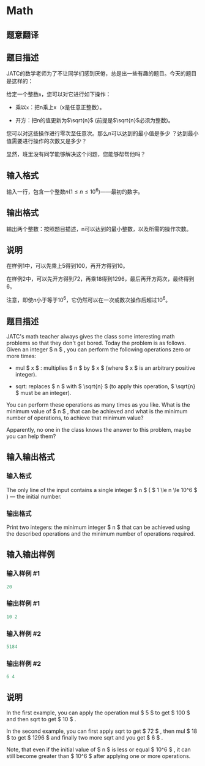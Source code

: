 # Math

## 题意翻译

## 题目描述

JATC的数学老师为了不让同学们感到厌倦，总是出一些有趣的题目。今天的题目是这样的：

给定一个整数`n`，您可以对它进行如下操作：

* 乘以`x`：把n乘上x（x是任意正整数）。

* 开方：把n的值更新为$\sqrt{n}$ (前提是$\sqrt{n}$必须为整数)。

您可以对这些操作进行零次至任意次。那么n可以达到的最小值是多少 ？达到最小值需要进行操作的次数又是多少？

显然，班里没有同学能够解决这个问题，您能够帮帮他吗？

## 输入格式

输入一行，包含一个整数$n(1\le n\le 10^6)$——最初的数字。

## 输出格式

输出两个整数：按照题目描述，n可以达到的最小整数，以及所需的操作次数。

## 说明

在样例1中，可以先乘上5得到100，再开方得到10。

在样例2中，可以先开方得到72，再乘18得到1296，最后再开方两次，最终得到6。

注意，即使$n$小于等于$10^6$，它仍然可以在一次或数次操作后超过$10^6$。

## 题目描述

JATC's math teacher always gives the class some interesting math problems so that they don't get bored. Today the problem is as follows. Given an integer $ n $ , you can perform the following operations zero or more times:

- mul $ x $ : multiplies $ n $ by $ x $ (where $ x $ is an arbitrary positive integer).

- sqrt: replaces $ n $ with $ \sqrt{n} $ (to apply this operation, $ \sqrt{n} $ must be an integer).

You can perform these operations as many times as you like. What is the minimum value of $ n $ , that can be achieved and what is the minimum number of operations, to achieve that minimum value?

Apparently, no one in the class knows the answer to this problem, maybe you can help them?

## 输入输出格式

### 输入格式

The only line of the input contains a single integer $ n $ ( $ 1 \le n \le 10^6 $ ) — the initial number.

### 输出格式

Print two integers: the minimum integer $ n $ that can be achieved using the described operations and the minimum number of operations required.

## 输入输出样例

### 输入样例 #1

```cpp
20

```
### 输出样例 #1

```cpp
10 2
```


### 输入样例 #2

```cpp
5184

```
### 输出样例 #2

```cpp
6 4
```


## 说明

In the first example, you can apply the operation mul $ 5 $ to get $ 100 $ and then sqrt to get $ 10 $ .

In the second example, you can first apply sqrt to get $ 72 $ , then mul $ 18 $ to get $ 1296 $ and finally two more sqrt and you get $ 6 $ .

Note, that even if the initial value of $ n $ is less or equal $ 10^6 $ , it can still become greater than $ 10^6 $ after applying one or more operations.

